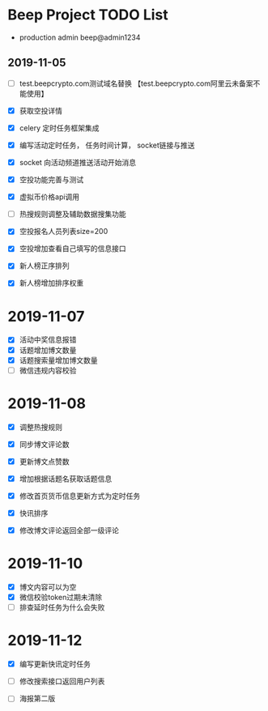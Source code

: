# Beep Project TODO List


- production admin  beep@admin1234

## 2019-11-05

- [ ] test.beepcrypto.com测试域名替换 【test.beepcrypto.com阿里云未备案不能使用】
- [x] 获取空投详情
- [x] celery 定时任务框架集成
- [x] 编写活动定时任务， 任务时间计算， socket链接与推送
- [x] socket 向活动频道推送活动开始消息
- [x] 空投功能完善与测试
- [x] 虚拟币价格api调用
- [ ] 热搜规则调整及辅助数据搜集功能
- [x] 空投报名人员列表size=200

- [x] 空投增加查看自己填写的信息接口
- [x] 新人榜正序排列
- [x] 新人榜增加排序权重

# 2019-11-07

- [x] 活动中奖信息报错
- [x] 话题增加博文数量
- [x] 话题搜索量增加博文数量
- [ ] 微信违规内容校验

# 2019-11-08

- [x] 调整热搜规则
- [x] 同步博文评论数
- [x] 更新博文点赞数
- [x] 增加根据话题名获取话题信息
- [x] 修改首页货币信息更新方式为定时任务
- [x] 快讯排序
- [x] 修改博文评论返回全部一级评论



# 2019-11-10

- [x] 博文内容可以为空
- [x] 微信校验token过期未清除
- [ ] 排查延时任务为什么会失败

# 2019-11-12
- [x] 编写更新快讯定时任务
- [ ] 修改搜索接口返回用户列表
- [ ] 海报第二版

